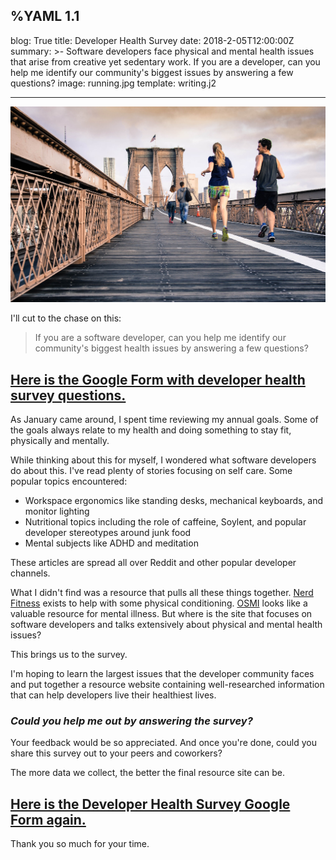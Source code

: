 %YAML 1.1
---
blog: True
title: Developer Health Survey
date: 2018-2-05T12:00:00Z
summary: >-
  Software developers face physical and mental health issues
  that arise from creative yet sedentary work.
  If you are a developer,
  can you help me identify our community's biggest issues
  by answering a few questions?
image: running.jpg
template: writing.j2

---

<img class='book' src='running.jpg' alt="Exercise picture from Curtis MacNewton on Unsplash">

I'll cut to the chase on this:

> If you are a software developer,
> can you help me identify our community's biggest health issues
> by answering a few questions?

## [Here is the Google Form with developer health survey questions.](https://docs.google.com/forms/d/1hOMT8a0NAYG3Tge7T4D7F0VEAwPK3glf44Yw-6j6M2E/edit)

As January came around,
I spent time reviewing my annual goals.
Some of the goals always relate to my health
and doing something to stay fit,
physically and mentally.

While thinking about this for myself,
I wondered what software developers do about this.
I've read plenty of stories focusing on self care.
Some popular topics encountered:

* Workspace ergonomics like standing desks, mechanical keyboards,
  and monitor lighting
* Nutritional topics including the role of caffeine, Soylent,
  and popular developer stereotypes around junk food
* Mental subjects like ADHD and meditation

These articles are spread all over Reddit
and other popular developer channels.

What I didn't find was a resource that pulls all these things together.
[Nerd Fitness](https://www.nerdfitness.com/) exists to help
with some physical conditioning.
[OSMI](https://osmihelp.org/) looks like a valuable resource
for mental illness.
But where is the site that focuses on software developers
and talks extensively about physical and mental health issues?

This brings us to the survey.

I'm hoping to learn the largest issues
that the developer community faces
and put together a resource website
containing well-researched information
that can help developers live their healthiest lives.

### *Could you help me out by answering the survey?*

Your feedback would be so appreciated.
And once you're done,
could you share this survey out to your peers and coworkers?

The more data we collect,
the better the final resource site can be.

## [Here is the Developer Health Survey Google Form again.](https://docs.google.com/forms/d/1hOMT8a0NAYG3Tge7T4D7F0VEAwPK3glf44Yw-6j6M2E/edit)

Thank you so much for your time.
